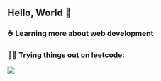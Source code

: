 ## Hello, World :metal: 

### :coffee: Learning more about web development
### :mage_man: Trying things out on [leetcode](https://leetcode.com/higorcastilho/):
![](https://leetcard.jacoblin.cool/higorcastilho?site=us)

<!--
<img src="https://github-readme-stats.vercel.app/api/top-langs/?username=higorcastilho&layout=compact&langs_count=8&theme=dracula" >
**higorcastilho/higorcastilho** is a ✨ _special_ ✨ repository because its `README.md` (this file) appears on your GitHub profile.

